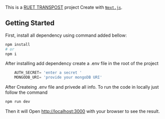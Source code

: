 This is a [RUET TRANSPOST]('') project Create with [`Next.js`](https://nextjs.org/).

## Getting Started

First, install all dependency using command added bellow:

```bash
npm install
# or
npm i
```
After installing add dependency create a .env file in the root of the project

```javascript
    AUTH_SECRET= 'enter a secret '
    MONGODB_URI= 'provide your mongoDB URI'

```

After Createing .env file and privede all info. To run the code in locally just follow the command

```bash
npm run dev
```


Then it will Open [http://localhost:3000](http://localhost:3000) with your browser to see the result.


